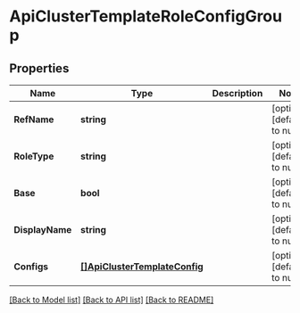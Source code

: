 # ApiClusterTemplateRoleConfigGroup

## Properties
Name | Type | Description | Notes
------------ | ------------- | ------------- | -------------
**RefName** | **string** |  | [optional] [default to null]
**RoleType** | **string** |  | [optional] [default to null]
**Base** | **bool** |  | [optional] [default to null]
**DisplayName** | **string** |  | [optional] [default to null]
**Configs** | [**[]ApiClusterTemplateConfig**](ApiClusterTemplateConfig.md) |  | [optional] [default to null]

[[Back to Model list]](../README.md#documentation-for-models) [[Back to API list]](../README.md#documentation-for-api-endpoints) [[Back to README]](../README.md)

